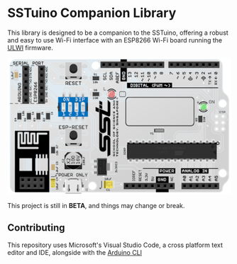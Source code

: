 # SSTuino Companion Library

This library is designed to be a companion to the SSTuino, offering a robust and easy to use Wi-Fi interface with an ESP8266 Wi-Fi board running the [ULWI](https://github.com/d3lta-v/ULWI) firmware.

![SSTuino](https://github.com/d3lta-v/SSTuino/raw/master/Image%20Assets/SSTuino.png)

This project is still in **BETA**, and things may change or break.

## Contributing

This repository uses Microsoft's Visual Studio Code, a cross platform text editor and IDE, alongside with the [Arduino CLI](https://github.com/arduino/arduino-cli)
